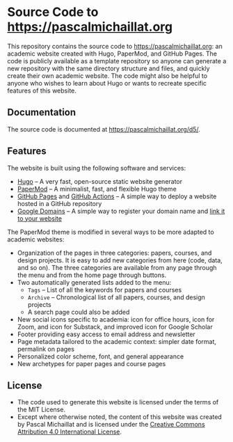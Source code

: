 # Source Code to https://pascalmichaillat.org

This repository contains the source code to https://pascalmichaillat.org: an academic website created with Hugo, PaperMod, and GitHub Pages. The code is publicly available as a template repository so anyone can generate a new repository with the same directory structure and files, and quickly create their own academic website. The code might also be helpful to anyone who wishes to learn about Hugo or wants to recreate specific features of this website.

## Documentation

The source code is documented at https://pascalmichaillat.org/d5/.

## Features

The website is built using the following software and services:

+ [Hugo](https://gohugo.io) – A very fast, open-source static website generator 
+ [PaperMod](https://github.com/adityatelange/hugo-PaperMod) – A minimalist, fast, and flexible Hugo theme
+ [GitHub Pages](https://docs.github.com/en/pages/getting-started-with-github-pages/about-github-pages) and [GitHub Actions](https://gohugo.io/hosting-and-deployment/hosting-on-github/) – A simple way to deploy a website hosted in a GitHub repository
+ [Google Domains](https://domains.google) – A simple way to register your domain name and [link it to your website](https://docs.github.com/en/pages/configuring-a-custom-domain-for-your-github-pages-site/about-custom-domains-and-github-pages) 

The PaperMod theme is modified in several ways to be more adapted to academic websites:

+ Organization of the pages in three categories: papers, courses, and design projects. It is easy to add new categories from here (code, data, and so on). The three categories are available from any page through the menu and from the home page through buttons.
+ Two automatically generated lists added to the menu:
    * `Tags` – List of all the keywords for papers and courses
    * `Archive` – Chronological list of all papers, courses, and design projects
    * A search page could also be added
+ New social icons specific to academia: icon for office hours, icon for Zoom, and icon for Substack, and improved icon for Google Scholar
+ Footer providing easy access to email address and newsletter
+ Page metadata tailored to the academic context: simpler date format, permalink on pages
+ Personalized color scheme, font, and general appearance
+ New archetypes for paper pages and course pages

## License

+ The code used to generate this website is licensed under the terms of the MIT License.
+ Except where otherwise noted, the content of this website was created by Pascal Michaillat and is licensed under the [Creative Commons Attribution 4.0 International License](http://creativecommons.org/licenses/by/4.0/).